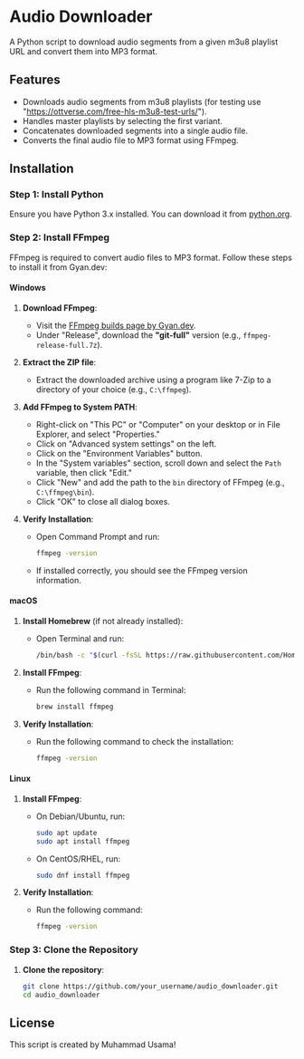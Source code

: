 # Audio Downloader

A Python script to download audio segments from a given m3u8 playlist URL and convert them into MP3 format.

## Features
- Downloads audio segments from m3u8 playlists (for testing use "https://ottverse.com/free-hls-m3u8-test-urls/").
- Handles master playlists by selecting the first variant.
- Concatenates downloaded segments into a single audio file.
- Converts the final audio file to MP3 format using FFmpeg.

## Installation

### Step 1: Install Python

Ensure you have Python 3.x installed. You can download it from [python.org](https://www.python.org/downloads/).

### Step 2: Install FFmpeg

FFmpeg is required to convert audio files to MP3 format. Follow these steps to install it from Gyan.dev:

#### Windows

1. **Download FFmpeg**:
   - Visit the [FFmpeg builds page by Gyan.dev](https://www.gyan.dev/ffmpeg/builds/).
   - Under "Release", download the **"git-full"** version (e.g., `ffmpeg-release-full.7z`).

2. **Extract the ZIP file**:
   - Extract the downloaded archive using a program like 7-Zip to a directory of your choice (e.g., `C:\ffmpeg`).

3. **Add FFmpeg to System PATH**:
   - Right-click on "This PC" or "Computer" on your desktop or in File Explorer, and select "Properties."
   - Click on "Advanced system settings" on the left.
   - Click on the "Environment Variables" button.
   - In the "System variables" section, scroll down and select the `Path` variable, then click "Edit."
   - Click "New" and add the path to the `bin` directory of FFmpeg (e.g., `C:\ffmpeg\bin`).
   - Click "OK" to close all dialog boxes.

4. **Verify Installation**:
   - Open Command Prompt and run:
     ```bash
     ffmpeg -version
     ```
   - If installed correctly, you should see the FFmpeg version information.

#### macOS

1. **Install Homebrew** (if not already installed):
   - Open Terminal and run:
     ```bash
     /bin/bash -c "$(curl -fsSL https://raw.githubusercontent.com/Homebrew/install/HEAD/install.sh)"
     ```

2. **Install FFmpeg**:
   - Run the following command in Terminal:
     ```bash
     brew install ffmpeg
     ```

3. **Verify Installation**:
   - Run the following command to check the installation:
     ```bash
     ffmpeg -version
     ```

#### Linux

1. **Install FFmpeg**:
   - On Debian/Ubuntu, run:
     ```bash
     sudo apt update
     sudo apt install ffmpeg
     ```
   - On CentOS/RHEL, run:
     ```bash
     sudo dnf install ffmpeg
     ```

2. **Verify Installation**:
   - Run the following command:
     ```bash
     ffmpeg -version
     ```

### Step 3: Clone the Repository

1. **Clone the repository**:
   ```bash
   git clone https://github.com/your_username/audio_downloader.git
   cd audio_downloader

## License
This script is created by Muhammad Usama!
